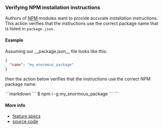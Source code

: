 ### Verifying NPM installation instructions

Authors of [NPM](https://www.npmjs.com) modules
want to provide accurate installation instructions.
This action verifies that the instructions use the correct package name
that is listed in `package.json`.

#### Example

<a textrun="create-file">
Assuming our __package.json__ file looks like this:

```json
{
  "name": "my_enormous_package"
}
```

</a>

then the action below verifies that the instructions use the correct NPM package name:

<a textrun="run-markdown-in-textrun">
```markdown
<a textrun="verify-npm-install">
`​``
$ npm i -g my_enormous_package
`​``
</a>
```
</a>

#### More info

- [feature specs](../../features/actions/built-in/verify-npm-install/verify-npm-install.feature)
- [source code](../../src/actions/built-in/verify-npm-install.ts)
